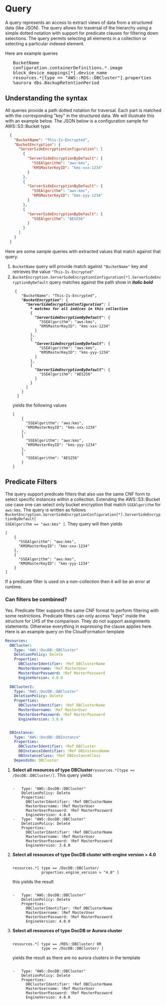 # Query 

A query represents an access to extract views of data from a structured data (like JSON). The query allows for 
traversal of the hierarchy using a simple dotted notation with support for predicate clauses for filtering down selections. 
The query permits selecting all elements in a collection or selecting a particular indexed element.

Here are example queries  
<pre>
   BucketName
   configuration.containerDefinitions.*.image
   block_device_mappings[*].device_name
   resources.*[type == "AWS::RDS::DBCluster"].properties
   %aurora_dbs.BackupRetentionPeriod
</pre>

## Understanding the syntax

All queries provide a path dotted notation for traversal. Each part is matched with the corresponding "key" in the 
structured data. We will illustrate this with an example below. The JSON below is a configuration sample for 
AWS::S3::Bucket type.

```json
  {
    "BucketName": "This-Is-Encrypted",
    "BucketEncryption": {
      "ServerSideEncryptionConfiguration": [
        {
          "ServerSideEncryptionByDefault": {
            "SSEAlgorithm": "aws:kms",
            "KMSMasterKeyID": "kms-xxx-1234"
          }
        },
        {
          "ServerSideEncryptionByDefault": {
            "SSEAlgorithm": "aws:kms",
            "KMSMasterKeyID": "kms-yyy-1234"
          }
        },
        {
          "ServerSideEncryptionByDefault": {
            "SSEAlgorithm": "AES256"
          }
        }
      ]
    }
  }
```

Here are some sample queries with extracted values that match against that query.

<ol>
<li> <code>BucketName</code> query will provide match against <code>"BucketName"</code> key and retrieves the value <code>"This-Is-Encrypted"</code></li>
<li> <code>BucketEncryption.ServerSideEncryptionConfiguration[*].ServerSideEncryptionByDefault</code> query matches against the path 
show in <b><em>italic bold</em></b> <p></p>
<pre><code> {
    "BucketName": "This-Is-Encrypted",
    <b><em>"BucketEncryption"</em></b>: {
      <b><em>"ServerSideEncryptionConfiguration"</em></b>: [ 
        <b><em>* matches for all indices in this collection</em></b> 
        {
          <b><em>"ServerSideEncryptionByDefault"</em></b>: {
            "SSEAlgorithm": "aws:kms",
            "KMSMasterKeyID": "kms-xxx-1234"
          }
        },
        {
          <b><em>"ServerSideEncryptionByDefault"</em></b>: {
            "SSEAlgorithm": "aws:kms",
            "KMSMasterKeyID": "kms-yyy-1234"
          }
        },
        {
          <b><em>"ServerSideEncryptionByDefault"</em></b>: {
            "SSEAlgorithm": "AES256"
          }
        }
      ]
    }
  }
</code></pre>
yields the following values <p></p>
<pre><code>[
    {
      "SSEAlgorithm": "aws:kms",
      "KMSMasterKeyID": "kms-xxx-1234"
    },
    {
      "SSEAlgorithm": "aws:kms",
      "KMSMasterKeyID": "kms-yyy-1234"
    },
    {
      "SSEAlgorithm": "AES256"
    }
]
</code></pre>
</li>
</ol>

## Predicate Filters

The query support predicate filters that also use the same CNF form to select specific instances within a collection. 
Extending the AWS::S3::Bucket use case one can select only bucket encryption that match <code>SSEAlgorithm</code> for 
```aws:kms```. The query is written as follows <code>BucketEncryption.ServerSideEncryptionConfiguration[*].ServerSideEncryptionByDefault[ SSEAlgorithm == "aws:kms" ]</code>. They query will then yields 
<pre><code>[
    {
      "SSEAlgorithm": "aws:kms",
      "KMSMasterKeyID": "kms-xxx-1234"
    },
    {
      "SSEAlgorithm": "aws:kms",
      "KMSMasterKeyID": "kms-yyy-1234"
    }
]
</code></pre>

If a predicate filter is used on a non-collection then it will be an error at runtime.

### Can filters be combined?

Yes. Predicate filter supports the same CNF format to perform filtering with some restrictions. Predicate filters can only
access "keys" inside the structure for LHS of the comparison. They do not support assignments statements. Otherwise 
everything in expressing the clause applies here. Here is an example query on the CloudFormation template 

```yaml
Resources:
  DBCluster:
    Type: "AWS::DocDB::DBCluster"
    DeletionPolicy: Delete
    Properties:
      DBClusterIdentifier: !Ref DBClusterName
      MasterUsername: !Ref MasterUser
      MasterUserPassword: !Ref MasterPassword
      EngineVersion: 4.0.0

  DBCluster2:
    Type: "AWS::DocDB::DBCluster"
    DeletionPolicy: Delete
    Properties:
      DBClusterIdentifier: !Ref DBClusterName
      MasterUsername: !Ref MasterUser
      MasterUserPassword: !Ref MasterPassword
      EngineVersion: 3.8.0


  DBInstance:
    Type: "AWS::DocDB::DBInstance"
    Properties:
      DBClusterIdentifier: !Ref DBCluster
      DBInstanceIdentifier: !Ref DBInstanceName
      DBInstanceClass: !Ref DBInstanceClass
    DependsOn: DBCluster
```
<ol>
<li><b>Select all resources of type DBCluster</b><code>resources.*[type == /DocDB::DBCluster/]</code>. This query yields 
<pre><code>
-   Type: "AWS::DocDB::DBCluster"
    DeletionPolicy: Delete
    Properties:
      DBClusterIdentifier: !Ref DBClusterName
      MasterUsername: !Ref MasterUser
      MasterUserPassword: !Ref MasterPassword
      EngineVersion: 4.0.0
-   Type: "AWS::DocDB::DBCluster"
    DeletionPolicy: Delete
    Properties:
      DBClusterIdentifier: !Ref DBClusterName
      MasterUsername: !Ref MasterUser
      MasterUserPassword: !Ref MasterPassword
      EngineVersion: 3.8.0
</code></pre> 
</li>
<li><b>Select all resources of type DocDB cluster with engine version > 4.0</b>
<pre><code>
resources.*[ type == /DocDB::DBCluster/ 
             properties.engine_version > "4.0" ]</code></pre>
this yields the result <p></p>
<pre><code>
-   Type: "AWS::DocDB::DBCluster"
    DeletionPolicy: Delete
    Properties:
      DBClusterIdentifier: !Ref DBClusterName
      MasterUsername: !Ref MasterUser
      MasterUserPassword: !Ref MasterPassword
      EngineVersion: 4.0.0
</code></pre>
</li>
<li><b>Select all resources of type DocDB or Aurora cluster</b>
<pre><code>
resources.*[ type == /RDS::DBCluster/ OR
             type == /DocDB::DBCluster/ ]
</code></pre>
yields the result as there are no aurora clusters in the template <p></p>
<pre><code>
-   Type: "AWS::DocDB::DBCluster"
    DeletionPolicy: Delete
    Properties:
      DBClusterIdentifier: !Ref DBClusterName
      MasterUsername: !Ref MasterUser
      MasterUserPassword: !Ref MasterPassword
      EngineVersion: 4.0.0
</code></pre>
</li>
</ol>

